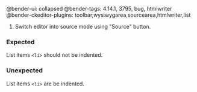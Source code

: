 @bender-ui: collapsed
@bender-tags: 4.14.1, 3795, bug, htmlwriter
@bender-ckeditor-plugins: toolbar,wysiwygarea,sourcearea,htmlwriter,list

1. Switch editor into source mode using "Source" button.

### Expected

List items `<li>` should not be indented.

### Unexpected

List items `<li>` are be indented.
